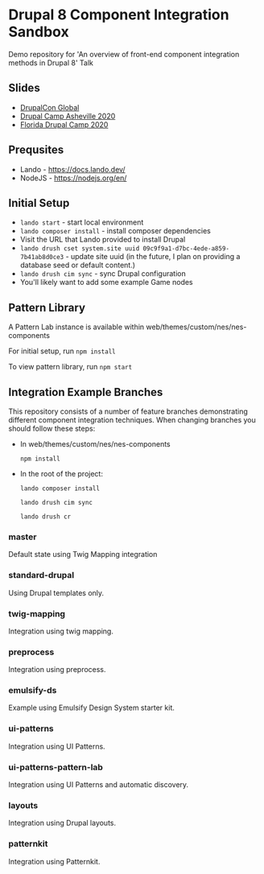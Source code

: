 # Drupal 8 Component Integration Sandbox

Demo repository for 'An overview of front-end component integration methods in Drupal 8' Talk

## Slides
* [DrupalCon Global](https://noti.st/brianperry/RB3lSA/an-overview-of-drupal-front-end-component-integration-methods)
* [Drupal Camp Asheville 2020](https://noti.st/brianperry/CXc9hM/an-overview-of-drupal-front-end-component-integration-methods)
* [Florida Drupal Camp 2020](https://noti.st/brianperry/qKHUXG/an-overview-of-drupal-8-front-end-component-integration-methods)

## Prequsites
* Lando - https://docs.lando.dev/
* NodeJS - https://nodejs.org/en/

## Initial Setup
* `lando start` - start local environment
* `lando composer install` - install composer dependencies
* Visit the URL that Lando provided to install Drupal
* `lando drush cset system.site uuid 09c9f9a1-d7bc-4ede-a859-7b41ab8d0ce3` - update site uuid (in the future, I plan on providing a database seed or default content.)
* `lando drush cim sync` - sync Drupal configuration
* You'll likely want to add some example Game nodes

## Pattern Library

A Pattern Lab instance is available within web/themes/custom/nes/nes-components

For initial setup, run `npm install`

To view pattern library, run `npm start`

## Integration Example Branches

This repository consists of a number of feature branches demonstrating different
component integration techniques. When changing branches you should follow these
steps:

* In web/themes/custom/nes/nes-components

  `npm install`

* In the root of the project:

  `lando composer install`

  `lando drush cim sync`

  `lando drush cr`

### master

Default state using Twig Mapping integration

### standard-drupal

Using Drupal templates only.

### twig-mapping

Integration using twig mapping.

### preprocess

Integration using preprocess.

### emulsify-ds

Example using Emulsify Design System starter kit.

### ui-patterns

Integration using UI Patterns.

### ui-patterns-pattern-lab

Integration using UI Patterns and automatic discovery.

### layouts

Integration using Drupal layouts.

### patternkit

Integration using Patternkit.